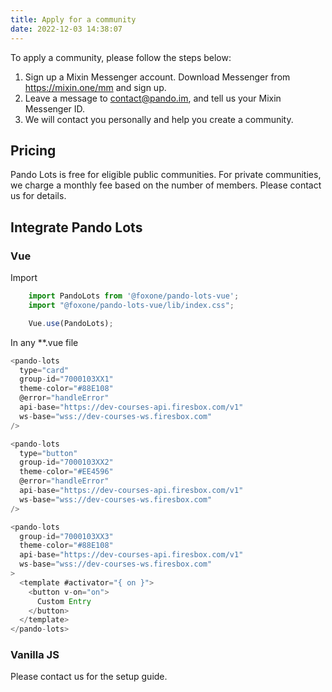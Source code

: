 ```yaml
---
title: Apply for a community
date: 2022-12-03 14:38:07
---
```


To apply a community, please follow the steps below:

1. Sign up a Mixin Messenger account. Download Messenger from https://mixin.one/mm and sign up.
2. Leave a message to contact@pando.im, and tell us your Mixin Messenger ID.
3. We will contact you personally and help you create a community.

## Pricing

Pando Lots is free for eligible public communities. For private communities, we charge a monthly fee based on the number of members. Please contact us for details.

## Integrate Pando Lots

### Vue

Import

```js
    import PandoLots from '@foxone/pando-lots-vue';
    import "@foxone/pando-lots-vue/lib/index.css";

    Vue.use(PandoLots);
```

In any **.vue file

```js
<pando-lots
  type="card"
  group-id="7000103XX1"
  theme-color="#88E108"
  @error="handleError"
  api-base="https://dev-courses-api.firesbox.com/v1"
  ws-base="wss://dev-courses-ws.firesbox.com"
/>

<pando-lots
  type="button"
  group-id="7000103XX2"
  theme-color="#EE4596"
  @error="handleError"
  api-base="https://dev-courses-api.firesbox.com/v1"
  ws-base="wss://dev-courses-ws.firesbox.com"
/>

<pando-lots
  group-id="7000103XX3"
  theme-color="#88E108"
  api-base="https://dev-courses-api.firesbox.com/v1"
  ws-base="wss://dev-courses-ws.firesbox.com"
>
  <template #activator="{ on }">
    <button v-on="on">
      Custom Entry
    </button>
  </template>
</pando-lots>
```

### Vanilla JS

Please contact us for the setup guide.
